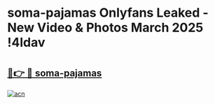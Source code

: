 # soma-pajamas Onlyfans Leaked - New Video & Photos March 2025 !4ldav

# <h2><a href="https://zo09ib.iuczelnia.edu.pl?title=soma-pajamas&ref=4ldav">🔗👉 🔴 soma-pajamas</a></h2>

[![acn](https://github.com/user-attachments/assets/0f9c940e-d8b0-45ae-aac7-cd30a18b3e1c)](https://zo09ib.iuczelnia.edu.pl?title=soma-pajamas&ref=4ldav)

